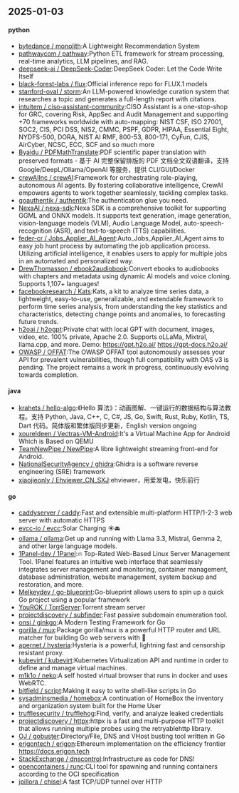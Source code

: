 ## 2025-01-03

#### python
* [bytedance / monolith](https://github.com/bytedance/monolith):A Lightweight Recommendation System
* [pathwaycom / pathway](https://github.com/pathwaycom/pathway):Python ETL framework for stream processing, real-time analytics, LLM pipelines, and RAG.
* [deepseek-ai / DeepSeek-Coder](https://github.com/deepseek-ai/DeepSeek-Coder):DeepSeek Coder: Let the Code Write Itself
* [black-forest-labs / flux](https://github.com/black-forest-labs/flux):Official inference repo for FLUX.1 models
* [stanford-oval / storm](https://github.com/stanford-oval/storm):An LLM-powered knowledge curation system that researches a topic and generates a full-length report with citations.
* [intuitem / ciso-assistant-community](https://github.com/intuitem/ciso-assistant-community):CISO Assistant is a one-stop-shop for GRC, covering Risk, AppSec and Audit Management and supporting +70 frameworks worldwide with auto-mapping: NIST CSF, ISO 27001, SOC2, CIS, PCI DSS, NIS2, CMMC, PSPF, GDPR, HIPAA, Essential Eight, NYDFS-500, DORA, NIST AI RMF, 800-53, 800-171, CyFun, CJIS, AirCyber, NCSC, ECC, SCF and so much more
* [Byaidu / PDFMathTranslate](https://github.com/Byaidu/PDFMathTranslate):PDF scientific paper translation with preserved formats - 基于 AI 完整保留排版的 PDF 文档全文双语翻译，支持 Google/DeepL/Ollama/OpenAI 等服务，提供 CLI/GUI/Docker
* [crewAIInc / crewAI](https://github.com/crewAIInc/crewAI):Framework for orchestrating role-playing, autonomous AI agents. By fostering collaborative intelligence, CrewAI empowers agents to work together seamlessly, tackling complex tasks.
* [goauthentik / authentik](https://github.com/goauthentik/authentik):The authentication glue you need.
* [NexaAI / nexa-sdk](https://github.com/NexaAI/nexa-sdk):Nexa SDK is a comprehensive toolkit for supporting GGML and ONNX models. It supports text generation, image generation, vision-language models (VLM), Audio Language Model, auto-speech-recognition (ASR), and text-to-speech (TTS) capabilities.
* [feder-cr / Jobs_Applier_AI_Agent](https://github.com/feder-cr/Jobs_Applier_AI_Agent):Auto_Jobs_Applier_AI_Agent aims to easy job hunt process by automating the job application process. Utilizing artificial intelligence, it enables users to apply for multiple jobs in an automated and personalized way.
* [DrewThomasson / ebook2audiobook](https://github.com/DrewThomasson/ebook2audiobook):Convert ebooks to audiobooks with chapters and metadata using dynamic AI models and voice cloning. Supports 1,107+ languages!
* [facebookresearch / Kats](https://github.com/facebookresearch/Kats):Kats, a kit to analyze time series data, a lightweight, easy-to-use, generalizable, and extendable framework to perform time series analysis, from understanding the key statistics and characteristics, detecting change points and anomalies, to forecasting future trends.
* [h2oai / h2ogpt](https://github.com/h2oai/h2ogpt):Private chat with local GPT with document, images, video, etc. 100% private, Apache 2.0. Supports oLLaMa, Mixtral, llama.cpp, and more. Demo: https://gpt.h2o.ai/ https://gpt-docs.h2o.ai/
* [OWASP / OFFAT](https://github.com/OWASP/OFFAT):The OWASP OFFAT tool autonomously assesses your API for prevalent vulnerabilities, though full compatibility with OAS v3 is pending. The project remains a work in progress, continuously evolving towards completion.

#### java
* [krahets / hello-algo](https://github.com/krahets/hello-algo):《Hello 算法》：动画图解、一键运行的数据结构与算法教程。支持 Python, Java, C++, C, C#, JS, Go, Swift, Rust, Ruby, Kotlin, TS, Dart 代码。简体版和繁体版同步更新，English version ongoing
* [xoureldeen / Vectras-VM-Android](https://github.com/xoureldeen/Vectras-VM-Android):It's a Virtual Machine App for Android Which is Based on QEMU
* [TeamNewPipe / NewPipe](https://github.com/TeamNewPipe/NewPipe):A libre lightweight streaming front-end for Android.
* [NationalSecurityAgency / ghidra](https://github.com/NationalSecurityAgency/ghidra):Ghidra is a software reverse engineering (SRE) framework
* [xiaojieonly / Ehviewer_CN_SXJ](https://github.com/xiaojieonly/Ehviewer_CN_SXJ):ehviewer，用爱发电，快乐前行

#### go
* [caddyserver / caddy](https://github.com/caddyserver/caddy):Fast and extensible multi-platform HTTP/1-2-3 web server with automatic HTTPS
* [evcc-io / evcc](https://github.com/evcc-io/evcc):Solar Charging ☀️🚘
* [ollama / ollama](https://github.com/ollama/ollama):Get up and running with Llama 3.3, Mistral, Gemma 2, and other large language models.
* [1Panel-dev / 1Panel](https://github.com/1Panel-dev/1Panel):🔥 Top-Rated Web-Based Linux Server Management Tool. 1Panel features an intuitive web interface that seamlessly integrates server management and monitoring, container management, database administration, website management, system backup and restoration, and more.
* [Melkeydev / go-blueprint](https://github.com/Melkeydev/go-blueprint):Go-blueprint allows users to spin up a quick Go project using a popular framework
* [YouROK / TorrServer](https://github.com/YouROK/TorrServer):Torrent stream server
* [projectdiscovery / subfinder](https://github.com/projectdiscovery/subfinder):Fast passive subdomain enumeration tool.
* [onsi / ginkgo](https://github.com/onsi/ginkgo):A Modern Testing Framework for Go
* [gorilla / mux](https://github.com/gorilla/mux):Package gorilla/mux is a powerful HTTP router and URL matcher for building Go web servers with 🦍
* [apernet / hysteria](https://github.com/apernet/hysteria):Hysteria is a powerful, lightning fast and censorship resistant proxy.
* [kubevirt / kubevirt](https://github.com/kubevirt/kubevirt):Kubernetes Virtualization API and runtime in order to define and manage virtual machines.
* [m1k1o / neko](https://github.com/m1k1o/neko):A self hosted virtual browser that runs in docker and uses WebRTC.
* [bitfield / script](https://github.com/bitfield/script):Making it easy to write shell-like scripts in Go
* [sysadminsmedia / homebox](https://github.com/sysadminsmedia/homebox):A continuation of HomeBox the inventory and organization system built for the Home User
* [trufflesecurity / trufflehog](https://github.com/trufflesecurity/trufflehog):Find, verify, and analyze leaked credentials
* [projectdiscovery / httpx](https://github.com/projectdiscovery/httpx):httpx is a fast and multi-purpose HTTP toolkit that allows running multiple probes using the retryablehttp library.
* [OJ / gobuster](https://github.com/OJ/gobuster):Directory/File, DNS and VHost busting tool written in Go
* [erigontech / erigon](https://github.com/erigontech/erigon):Ethereum implementation on the efficiency frontier https://docs.erigon.tech
* [StackExchange / dnscontrol](https://github.com/StackExchange/dnscontrol):Infrastructure as code for DNS!
* [opencontainers / runc](https://github.com/opencontainers/runc):CLI tool for spawning and running containers according to the OCI specification
* [jpillora / chisel](https://github.com/jpillora/chisel):A fast TCP/UDP tunnel over HTTP
